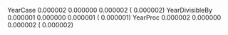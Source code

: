 YearCase
  0.000002   0.000000   0.000002 (  0.000002)
YearDivisibleBy
  0.000001   0.000000   0.000001 (  0.000001)
YearProc
  0.000002   0.000000   0.000002 (  0.000002)